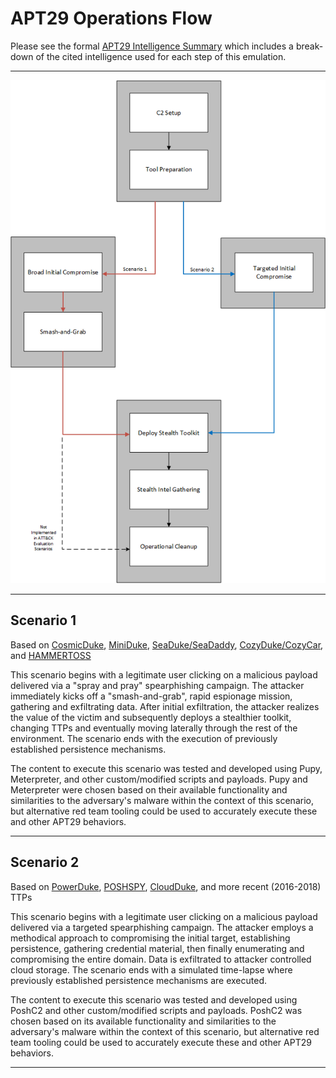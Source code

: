 # APT29 Operations Flow

Please see the formal [APT29 Intelligence Summary](/Enterprise/apt29/Intelligence_Summary.md) which includes a break-down of the cited intelligence used for each step of this emulation.

---

![/Emulation_Plan/OpFlow_Diagram.png](/Enterprise/apt29/Emulation_Plan/OpFlow_Diagram.png)

---

## Scenario 1

Based on [CosmicDuke](https://attack.mitre.org/software/S0050/), [MiniDuke](https://attack.mitre.org/software/S0051/), [SeaDuke/SeaDaddy](https://attack.mitre.org/software/S0053/), [CozyDuke/CozyCar](https://attack.mitre.org/software/S0046/), and [HAMMERTOSS](https://attack.mitre.org/software/S0037/)

This scenario begins with a legitimate user clicking on a malicious payload delivered via a "spray and pray" spearphishing campaign. The attacker immediately kicks off a "smash-and-grab", rapid espionage mission, gathering and exfiltrating data. After initial exfiltration, the attacker realizes the value of the victim and subsequently deploys a stealthier toolkit, changing TTPs and eventually moving laterally through the rest of the environment. The scenario ends with the execution of previously established persistence mechanisms.

The content to execute this scenario was tested and developed using Pupy, Meterpreter, and other custom/modified scripts and payloads. Pupy and Meterpreter were chosen based on their available functionality and similarities to the adversary's malware within the context of this scenario, but alternative red team tooling could be used to accurately execute these and other APT29 behaviors.

---

## Scenario 2

Based on [PowerDuke](https://attack.mitre.org/software/S0139/), [POSHSPY](https://attack.mitre.org/software/S0150/), [CloudDuke](https://attack.mitre.org/software/S0054/), and more recent (2016-2018) TTPs

This scenario begins with a legitimate user clicking on a malicious payload delivered via a targeted spearphishing campaign. The attacker employs a methodical approach to compromising the initial target, establishing persistence, gathering credential material, then finally enumerating and compromising the entire domain. Data is exfiltrated to attacker controlled cloud storage. The scenario ends with a simulated time-lapse where previously established persistence mechanisms are executed.

The content to execute this scenario was tested and developed using PoshC2 and other custom/modified scripts and payloads. PoshC2 was chosen based on its available functionality and similarities to the adversary's malware within the context of this scenario, but alternative red team tooling could be used to accurately execute these and other APT29 behaviors.

---
